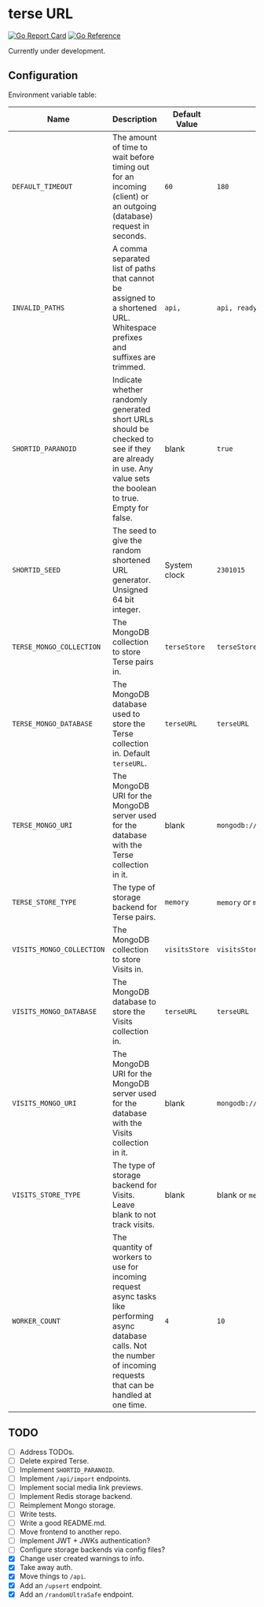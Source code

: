# terse URL

[![Go Report Card](https://goreportcard.com/badge/github.com/MicahParks/terse-URL)](https://goreportcard.com/report/github.com/MicahParks/terse-URL) [![Go Reference](https://pkg.go.dev/badge/github.com/MicahParks/terse-URL.svg)](https://pkg.go.dev/github.com/MicahParks/terse-URL)

Currently under development.

## Configuration

Environment variable table:

|Name                     |Description                                                                                                                                                               |Default Value|Example Value                         |
|-------------------------|--------------------------------------------------------------------------------------------------------------------------------------------------------------------------|-------------|--------------------------------------|
|`DEFAULT_TIMEOUT`        |The amount of time to wait before timing out for an incoming (client) or an outgoing (database) request in seconds.                                                       |`60`         |`180`                                 |
|`INVALID_PATHS`          |A comma separated list of paths that cannot be assigned to a shortened URL. Whitespace prefixes and suffixes are trimmed.                                                 |`api,`       |`api, ready ,live`                    |
|`SHORTID_PARANOID`       |Indicate whether randomly generated short URLs should be checked to see if they are already in use. Any value sets the boolean to true. Empty for false.                  |blank        |`true`                                |
|`SHORTID_SEED`           |The seed to give the random shortened URL generator. Unsigned 64 bit integer.                                                                                             |System clock |`2301015`                             |
|`TERSE_MONGO_COLLECTION` |The MongoDB collection to store Terse pairs in.                                                                                                                           |`terseStore` |`terseStore`                          |
|`TERSE_MONGO_DATABASE`   |The MongoDB database used to store the Terse collection in. Default `terseURL`.                                                                                           |`terseURL`   |`terseURL`                            |
|`TERSE_MONGO_URI`        |The MongoDB URI for the MongoDB server used for the database with the Terse collection in it.                                                                             |blank        |`mongodb://mongodb0.example.com:27017`|
|`TERSE_STORE_TYPE`       |The type of storage backend for Terse pairs.                                                                                                                              |`memory`     |`memory` or `mongo`                   |
|`VISITS_MONGO_COLLECTION`|The MongoDB collection to store Visits in.                                                                                                                                |`visitsStore`|`visitsStore`                         |
|`VISITS_MONGO_DATABASE`  |The MongoDB database to store the Visits collection in.                                                                                                                   |`terseURL`   |`terseURL`                            |
|`VISITS_MONGO_URI`       |The MongoDB URI for the MongoDB server used for the database with the Visits collection in it.                                                                            |blank        |`mongodb://mongodb0.example.com:27017`|
|`VISITS_STORE_TYPE`      |The type of storage backend for Visits. Leave blank to not track visits.                                                                                                  |blank        |blank or `memory` or `mongo`          |
|`WORKER_COUNT`           |The quantity of workers to use for incoming request async tasks like performing async database calls. Not the number of incoming requests that can be handled at one time.|`4`          |`10`                                  |

## TODO

- [ ] Address TODOs.
- [ ] Delete expired Terse.
- [ ] Implement `SHORTID_PARANOID`.
- [ ] Implement `/api/import` endpoints.
- [ ] Implement social media link previews.
- [ ] Implement Redis storage backend.
- [ ] Reimplement Mongo storage.
- [ ] Write tests.
- [ ] Write a good README.md.
- [ ] Move frontend to another repo.
- [ ] Implement JWT + JWKs authentication?
- [ ] Configure storage backends via config files?
- [x] Change user created warnings to info.
- [x] Take away auth.
- [x] Move things to `/api`.
- [x] Add an `/upsert` endpoint.
- [x] Add an `/randomUltraSafe` endpoint.
